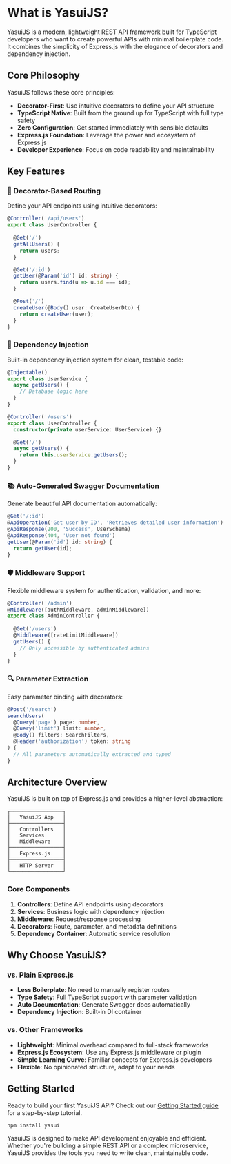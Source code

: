 # What is YasuiJS?

YasuiJS is a modern, lightweight REST API framework built for TypeScript developers who want to create powerful APIs with minimal boilerplate code. It combines the simplicity of Express.js with the elegance of decorators and dependency injection.

## Core Philosophy

YasuiJS follows these core principles:

- **Decorator-First**: Use intuitive decorators to define your API structure
- **TypeScript Native**: Built from the ground up for TypeScript with full type safety
- **Zero Configuration**: Get started immediately with sensible defaults
- **Express.js Foundation**: Leverage the power and ecosystem of Express.js
- **Developer Experience**: Focus on code readability and maintainability

## Key Features

### 🎯 Decorator-Based Routing

Define your API endpoints using intuitive decorators:

```typescript
@Controller('/api/users')
export class UserController {
  
  @Get('/')
  getAllUsers() {
    return users;
  }

  @Get('/:id')
  getUser(@Param('id') id: string) {
    return users.find(u => u.id === id);
  }

  @Post('/')
  createUser(@Body() user: CreateUserDto) {
    return createUser(user);
  }
}
```

### 🔧 Dependency Injection

Built-in dependency injection system for clean, testable code:

```typescript
@Injectable()
export class UserService {
  async getUsers() {
    // Database logic here
  }
}

@Controller('/users')
export class UserController {
  constructor(private userService: UserService) {}

  @Get('/')
  async getUsers() {
    return this.userService.getUsers();
  }
}
```

### 📚 Auto-Generated Swagger Documentation

Generate beautiful API documentation automatically:

```typescript
@Get('/:id')
@ApiOperation('Get user by ID', 'Retrieves detailed user information')
@ApiResponse(200, 'Success', UserSchema)
@ApiResponse(404, 'User not found')
getUser(@Param('id') id: string) {
  return getUser(id);
}
```

### 🛡️ Middleware Support

Flexible middleware system for authentication, validation, and more:

```typescript
@Controller('/admin')
@Middleware([authMiddleware, adminMiddleware])
export class AdminController {
  
  @Get('/users')
  @Middleware([rateLimitMiddleware])
  getUsers() {
    // Only accessible by authenticated admins
  }
}
```

### 🔍 Parameter Extraction

Easy parameter binding with decorators:

```typescript
@Post('/search')
searchUsers(
  @Query('page') page: number,
  @Query('limit') limit: number,
  @Body() filters: SearchFilters,
  @Header('authorization') token: string
) {
  // All parameters automatically extracted and typed
}
```

## Architecture Overview

YasuiJS is built on top of Express.js and provides a higher-level abstraction:

```
┌─────────────────┐
│   YasuiJS App   │
├─────────────────┤
│   Controllers   │
│   Services      │
│   Middleware    │
├─────────────────┤
│   Express.js    │
├─────────────────┤
│   HTTP Server   │
└─────────────────┘
```

### Core Components

1. **Controllers**: Define API endpoints using decorators
2. **Services**: Business logic with dependency injection
3. **Middleware**: Request/response processing
4. **Decorators**: Route, parameter, and metadata definitions
5. **Dependency Container**: Automatic service resolution

## Why Choose YasuiJS?

### vs. Plain Express.js
- **Less Boilerplate**: No need to manually register routes
- **Type Safety**: Full TypeScript support with parameter validation
- **Auto Documentation**: Generate Swagger docs automatically
- **Dependency Injection**: Built-in DI container

### vs. Other Frameworks
- **Lightweight**: Minimal overhead compared to full-stack frameworks
- **Express.js Ecosystem**: Use any Express.js middleware or plugin
- **Simple Learning Curve**: Familiar concepts for Express.js developers
- **Flexible**: No opinionated structure, adapt to your needs

## Getting Started

Ready to build your first YasuiJS API? Check out our [Getting Started guide](/en/getting-started) for a step-by-step tutorial.

```bash
npm install yasui
```

YasuiJS is designed to make API development enjoyable and efficient. Whether you're building a simple REST API or a complex microservice, YasuiJS provides the tools you need to write clean, maintainable code. 